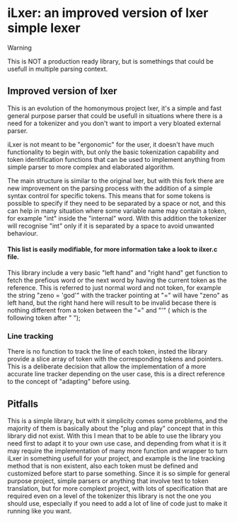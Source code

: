 # iLxer: an improved version of lxer simple lexer 


> [!WARNING]  
> This is NOT a production ready library, but is somethings that could be usefull in multiple parsing context. 


## Improved version of lxer 

This is an evolution of the homonymous project lxer, it's a simple and fast general purpose parser that could be 
usefull in situations where there is a need for a tokenizer and you don't want to import a very bloated external
parser.

iLxer is not meant to be "ergonomic" for the user, it doesn't have much functionality to begin with, but only the 
basic tokenization capability and token identification functions that can be used to implement anything from 
simple parser to more complex and elaborated algorithm.

The main structure is similar to the original lxer, but with this fork there are new improvement on the parsing 
process with the addition of a simple syntax control for specific tokens. This means that for some tokens is possible 
to specify if they need to be separated by a space or not, and this can help in many situation where some variable 
name may contain a token, for example "int" inside the "internal" word. With this addition the tokenizer will recognise 
"int" only if it is separated by a space to avoid unwanted behaviour.

#### This list is easily modifiable, for more information take a look to ilxer.c file. 


This library include a very basic "left hand" and "right hand" get function to fetch the prefious word or the next word 
by having the current token as the reference. This is referred to just normal word and not token, for example the string 
"zeno = 'god'" with the tracker pointing at "=" will have "zeno" as left hand, but the right hand here will result to 
be invalid becase there is nothing different from a token between the "=" and "'" ( which is the following token after " ");


### Line tracking 

There is no function to track the line of each token, insted the library provide a slice array of token with the corresponding 
tokens and pointers. This is a deliberate decision that allow the implementation of a more accurate line tracker depending 
on the user case, this is a direct reference to the concept of "adapting" before using. 


## Pitfalls 

This is a simple library, but with it simplicity comes some problems, and the majority of them is basically about the "plug and play"
concept that in this library did not exist. 
With this I mean that to be able to use the library you need first to adapt it to your own use case, and depending from what it is it 
may require the implementation of many more function and wrapper to turn iLxer in something usefull for your project, and example is 
the line tracking method that is non existent, also each token must be defined and customized before start to parse something. 
Since it is so simple for general purpose project, simple parsers or anything that involve text to token translation, but for more 
complext project, with lots of specification that are required even on a level of the tokenizer this library is not the one you should 
use, especially if you need to add a lot of line of code just to make it running like you want. 




